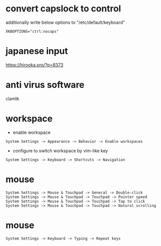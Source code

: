 # convert capslock to control
additionally write below options to "/etc/default/keyboard"
```
XKBOPTIONS="ctrl:nocaps"
```

# japanese input
https://hirooka.pro/?p=8373

# anti virus software
clamtk

# workspace
- enable workspace
```
System Settings -> Appearance -> Behavior -> Enable workspaces
```

- configure to switch workspace by vim-like key
```
System Settings -> Keyboard -> Shortcuts -> Navigation
```

# mouse
```
System Settings -> Mouse & Touchpad -> General -> Double-click
System Settings -> Mouse & Touchpad -> Touchpad -> Pointer speed
System Settings -> Mouse & Touchpad -> Touchpad -> Tap to click
System Settings -> Mouse & Touchpad -> Touchpad -> Natural scrolling
```

# mouse
```
System Settings -> Keyboard -> Typing -> Repeat keys
```
